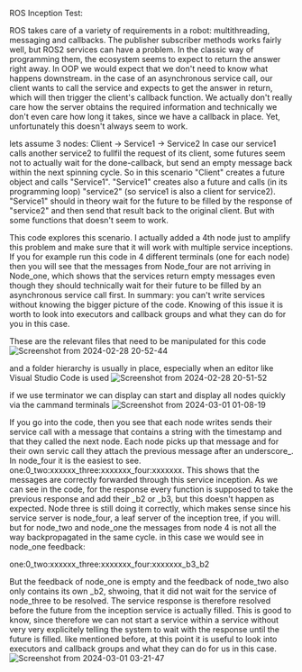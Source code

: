 ROS Inception Test:

ROS takes care of a variety of requirements in a robot: multithreading, messaging and callbacks. The publisher subscriber methods works fairly well, but ROS2 services can have a problem. In the classic way of programming them, the ecosystem seems to expect to return the answer right away.
In OOP we would expect that we don't need to know what happens downstream. in the case of an asynchronous service call, our client wants to call the service and expects to get the answer in return, which will then trigger the client's callback function. We actually don't really care how the server obtains the required information and technically we don't even care how long it takes, since we have a callback in place. Yet, unfortunately this doesn't always seem to work. 

lets assume 3 nodes: Client -> Service1 -> Service2
In case our service1 calls another service2 to fullfil the request of its client, some futures seem not to actually wait for the done-callback, but send an empty message back within the next spinning cycle.
So in this scenario "Client" creates a future object and calls "Service1". "Service1" creates also a future and calls (in its programming loop) "service2" (so service1 is also a client for service2).
"Service1" should in theory wait for the future to be filled by the response of "service2" and then send that result back to the original client. But with some functions that doesn't seem to work. 

This code explores this scenario. I actually added a 4th node just to amplify this problem and make sure that it will work with multiple service inceptions. If you for example run this code in 4 different terminals (one for each node) then you will see that the messages from Node_four are not arriving in Node_one, which shows that the services return empty messages even though they should technically wait for their future to be filled by an asynchronous service call first. In summary: you can't write services without knowing the bigger picture of the code. Knowing of this issue it is worth to look into executors and callback groups and what they can do for you in this case. 

These are the relevant files that need to be manipulated for this code
![Screenshot from 2024-02-28 20-52-44](https://github.com/DavidBierbrauer/Testfunctions/assets/47460151/ecbb6097-fb93-46f0-8a61-38224beb3468)

and a folder hierarchy is usually in place, especially when an editor like Visual Studio Code is used
![Screenshot from 2024-02-28 20-51-52](https://github.com/DavidBierbrauer/Testfunctions/assets/47460151/3b5136f3-670c-4df9-850f-be45460696e1)

if we use terminator we can display can start and display all nodes quickly via the cammand terminals
![Screenshot from 2024-03-01 01-08-19](https://github.com/DavidBierbrauer/Testfunctions/assets/47460151/cba4e92e-ac8e-41ef-99c9-f5f533a94f92)

If you go into the code, then you see that each node writes sends their service call with a message that contains a string with the timestamp and that they called the next node. Each node picks up that message and for their own servic call they attach the previous message after an underscore_. In node_four it is the easiest to see.
one:0_two:xxxxxx_three:xxxxxxx_four:xxxxxxx. This shows that the messages are correctly forwarded through this service inception.
As we can see in the code, for the response every function is supposed to take the previous response and add their _b2 or _b3, but this doesn't happen as expected. Node three is still doing it correctly, which makes sense since his service server is node_four, a leaf server of the inception tree, if you will. but for node_two and node_one the messages from node 4 is not all the way backpropagated in the same cycle. in this case we would see in node_one feedback:

one:0_two:xxxxxx_three:xxxxxxx_four:xxxxxxx_b3_b2

But the feedback of node_one is empty and the feedback of node_two also only contains its own _b2, shwoing, that it did not wait for the service of node_three to be resolved. The service response is therefore resolved before the future from the inception service is actually filled. This is good to know, since therefore we can not start a service within a service without very very explicitely telling the system to wait with the response until the future is filled. like mentioned before, at this point it is useful to look into executors and callback groups and what they can do for us in this case.
![Screenshot from 2024-03-01 03-21-47](https://github.com/DavidBierbrauer/Testfunctions/assets/47460151/335e5b99-a915-4492-be21-ef4e4f813de5)

